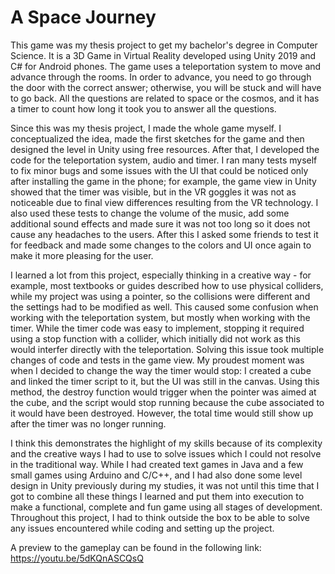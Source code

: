 # A Space Journey

This game was my thesis project to get my bachelor's degree in Computer Science. It is a 3D Game in Virtual Reality developed using Unity 2019 and C# for Android phones. The game uses a teleportation system to move and advance through the rooms. In order to advance, you need to go through the door with the correct answer; otherwise, you will be stuck and will have to go back. All the questions are related to space or the cosmos, and it has a timer to count how long it took you to answer all the questions.

Since this was my thesis project, I made the whole game myself. I conceptualized the idea, made the first sketches for the game and then designed the level in Unity using free resources. After that, I developed the code for the teleportation system, audio and timer. I ran many tests myself to fix minor bugs and some issues with the UI that could be noticed only after installing the game in the phone; for example, the game view in Unity showed that the timer was visible, but in the VR goggles it was not as noticeable due to final view differences resulting from the VR technology. I also used these tests to change the volume of the music, add some additional sound effects and made sure it was not too long so it does not cause any headaches to the users. After this I asked some friends to test it for feedback and made some changes to the colors and UI once again to make it more pleasing for the user.

I learned a lot from this project, especially thinking in a creative way - for example, most textbooks or guides described how to use physical colliders, while my project was using a pointer, so the collisions were different and the settings had to be modified as well. This caused some confusion when working with the teleportation system, but mostly when working with the timer. While the timer code was easy to implement, stopping it required using a stop function with a collider, which initially did not work as this would interfer directly with the teleportation. Solving this issue took multiple changes of code and tests in the game view. My proudest moment was when I decided to change the way the timer would stop: I created a cube and linked the timer script to it, but the UI was still in the canvas. Using this method, the destroy function would trigger when the pointer was aimed at the cube, and the script would stop running because the cube associated to it would have been destroyed. However, the total time would still show up after the timer was no longer running.

I think this demonstrates the highlight of my skills because of its complexity and the creative ways I had to use to solve issues which I could not resolve in the traditional way. While I had created text games in Java and a few small games using Arduino and C/C++, and I had also done some level design in Unity previously during my studies, it was not until this time that I got to combine all these things I learned and put them into execution to make a functional, complete and fun game using all stages of development. Throughout this project, I had to think outside the box to be able to solve any issues encountered while coding and setting up the project.

A preview to the gameplay can be found in the following link: https://youtu.be/5dKQnASCQsQ
